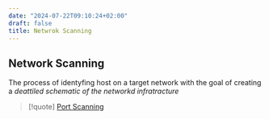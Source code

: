 ```yaml
---
date: "2024-07-22T09:10:24+02:00"
draft: false
title: Netwrok Scanning
---
```


## Network Scanning

The process of identyfing host on a target network with the goal of
creating a *deattiled schematic of the networkd infratracture*

> \[!quote\] [Port Scanning](/Notes/posts/for_later/Port_Scanning)
